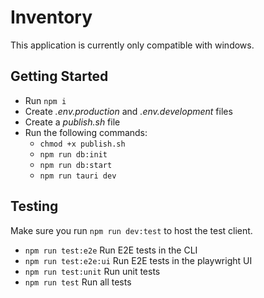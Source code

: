 # Inventory

This application is currently only compatible with windows.

## Getting Started

- Run `npm i`
- Create *.env.production* and *.env.development* files
- Create a *publish.sh* file
- Run the following commands:
  - `chmod +x publish.sh`
  - `npm run db:init`
  - `npm run db:start`
  - `npm run tauri dev`

## Testing
Make sure you run `npm run dev:test` to host the test client.
- `npm run test:e2e` Run E2E tests in the CLI
- `npm run test:e2e:ui` Run E2E tests in the playwright UI
- `npm run test:unit` Run unit tests
- `npm run test` Run all tests

